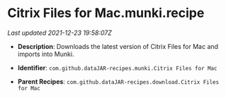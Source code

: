 # Citrix Files for Mac.munki.recipe

_Last updated 2021-12-23 19:58:07Z_

- **Description**: Downloads the latest version of Citrix Files for Mac and imports into Munki.

- **Identifier**: `com.github.dataJAR-recipes.munki.Citrix Files for Mac`

- **Parent Recipes**: `com.github.dataJAR-recipes.download.Citrix Files for Mac`